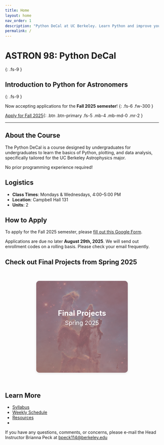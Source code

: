 ```yaml
---
title: Home
layout: home
nav_order: 1
description: "Python DeCal at UC Berkeley. Learn Python and improve your computing skills. A course designed by undergraduates for undergraduates in the astrophysics major."
permalink: /
---
```


# ASTRON 98: Python DeCal
{: .fs-9 }

## Introduction to Python for Astronomers
{: .fs-9 }

Now accepting applications for the **Fall 2025 semester**!
{: .fs-6 .fw-300 }

[Apply for Fall 2025](https://forms.gle/rrsHmvT1r6EB1xut8){: .btn .btn-primary .fs-5 .mb-4 .mb-md-0 .mr-2 }

---

## About the Course

The Python DeCal is a course designed by undergraduates for undergraduates to learn the basics of Python, plotting, and data analysis, specifically tailored for the UC Berkeley Astrophysics major. 

No prior programming experience required!

## Logistics

- **Class Times**: Mondays & Wednesdays, 4:00–5:00 PM
- **Location**: Campbell Hall 131
- **Units**: 2

## How to Apply

To apply for the Fall 2025 semester, please [fill out this Google Form](https://forms.gle/rrsHmvT1r6EB1xut8).

Applications are due no later **August 29th, 2025**. We will send out enrollment codes on a rolling basis. Please check your email frequently.

## Check out Final Projects from Spring 2025

<section class="tiles">

  <a href="/docs/final-projects/spring-2025" class="tile">
    <img src="/assets/images/creation.png" alt="Pillars of Creation">
    <div class="overlay"></div>
    <div class="text">
      <div class="title">Final Projects</div>
      <div class="year">Spring 2025</div>
      <div class="description">Take a look at our most recent spring showcase.</div>
    </div>
  </a>

</section>

## Learn More

- [Syllabus](docs/syllabus.md)
- [Weekly Schedule](docs/schedule.md)
- [Resources](docs/resources.md)
- 
If you have any questions, comments, or concerns, please e-mail the Head Instructor Brianna Peck at bpeck114@berkeley.edu


<style>
    .tiles {
      display: grid;
      grid-template-columns: repeat(auto-fit, minmax(300px, 1fr));
      gap: 2rem;
      padding: 2rem;
      justify-items: center;
    }

    .tile {
      position: relative;
      width: 100%;
      max-width: 300px;
      height: 300px;
      border-radius: 10px;
      overflow: hidden;
      cursor: pointer;
      transition: all 0.3s ease;
      box-shadow: 0 2px 8px rgba(0,0,0,0.1);
    }

    .tile:hover {
      max-width: 320px;
      height: 320px;
      box-shadow: 0 6px 20px rgba(0,0,0,0.2);
    }

    .tile img {
      width: 100%;
      height: 100%;
      object-fit: cover;
      transition: filter 0.3s ease;
      filter: brightness(50%);
    }

    .tile:hover img {
      filter: brightness(100%);
    }

    .overlay {
      position: absolute;
      inset: 0;
      background-color: rgba(255, 192, 203, 0.5); /* pink */
      transition: opacity 0.3s ease;
      z-index: 1;
    }

    .tile:hover .overlay {
      opacity: 0;
    }

    .text {
      position: absolute;
      inset: 0;
      color: white;
      z-index: 2;
      display: flex;
      flex-direction: column;
      align-items: center;
      justify-content: center;
      padding: 1rem;
      text-align: center;
    }

    .title {
      font-size: 1.5rem;
      font-weight: bold;
      line-height: 1.2;
    }

    .year {
      font-size: 1.2rem;
      margin-top: 0.25rem;
    }

    .description {
      opacity: 0;
      transition: opacity 0.3s ease 0.1s;
      font-size: 1rem;
      margin-top: 1.2rem;
      max-width: 85%;
    }

    a.tile {
        text-decoration: none;
        color: inherit;
    }

    .tile:hover .description {
      opacity: 1;
    }

    @media (max-width: 700px) {
      .tile:hover {
        max-width: 100%;
        height: 320px;
      }
    }
</style>